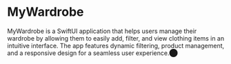 # MyWardrobe
MyWardrobe is a SwiftUI application that helps users manage their wardrobe by allowing them to easily add, filter, and view clothing items in an intuitive interface. The app features dynamic filtering, product management, and a responsive design for a seamless user experience.​⬤
